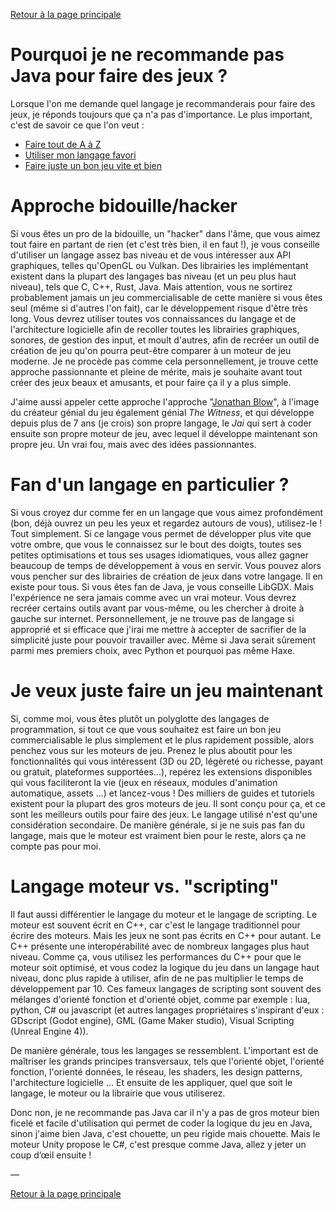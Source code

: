 [Retour à la page principale](../README.md)

# Pourquoi je ne recommande pas Java pour faire des jeux ?
Lorsque l'on me demande quel langage je recommanderais pour faire des jeux, je réponds toujours que ça n'a pas d'importance. Le plus important, c'est de savoir ce que l'on veut :

- [Faire tout de A à Z](#Approche)
- [Utiliser mon langage favori](#Langage)
- [Faire juste un bon jeu vite et bien](#Je-veux)

# Approche bidouille/hacker
Si vous êtes un pro de la bidouille, un "hacker" dans l'âme, que vous aimez tout faire en partant de rien (et c'est très bien, il en faut !), je vous conseille d'utiliser un langage assez bas niveau et de vous intéresser aux API graphiques, telles qu'OpenGL ou Vulkan. Des librairies les implémentant existent dans la plupart des langages bas niveau (et un peu plus haut niveau), tels que C, C++, Rust, Java. Mais attention, vous ne sortirez probablement jamais un jeu commercialisable de cette manière si vous êtes seul (même si d'autres l'on fait), car le développement risque d'être très long. Vous devrez utiliser toutes vos connaissances du langage et de l'architecture logicielle afin de recoller toutes les librairies graphiques, sonores, de gestion des input, et moult d'autres, afin de recréer un outil de création de jeu qu'on pourra peut-être comparer à un moteur de jeu moderne. Je ne procède pas comme cela personnellement, je trouve cette approche passionnante et pleine de mérite, mais je souhaite avant tout créer des jeux beaux et amusants, et pour faire ça il y a plus simple.

J'aime aussi appeler cette approche l'approche "[Jonathan Blow](https://www.youtube.com/watch?v=pW-SOdj4Kkk)", à l'image du créateur génial du jeu également génial *The Witness*, et qui développe depuis plus de 7 ans (je crois) son propre langage, le *Jai* qui sert à coder ensuite son propre moteur de jeu, avec lequel il développe maintenant son propre jeu. Un vrai fou, mais avec des idées passionnantes.
 
# Fan d'un langage en particulier ?
Si vous croyez dur comme fer en un langage que vous aimez profondément (bon, déjà ouvrez un peu les yeux et regardez autours de vous), utilisez-le ! Tout simplement. Si ce langage vous permet de développer plus vite que votre ombre, que vous le connaissez sur le bout des doigts, toutes ses petites optimisations et tous ses usages idiomatiques, vous allez gagner beaucoup de temps de développement à vous en servir. Vous pouvez alors vous pencher sur des librairies de création de jeux dans votre langage. Il en existe pour tous. Si vous êtes fan de Java, je vous conseille LibGDX. Mais l'expérience ne sera jamais comme avec un vrai moteur. Vous devrez recréer certains outils avant par vous-même, ou les chercher à droite à gauche sur internet. Personnellement, je ne trouve pas de langage si approprié et si efficace que j'irai me mettre à accepter de sacrifier de la simplicité juste pour pouvoir travailler avec. Même si Java serait sûrement parmi mes premiers choix, avec Python et pourquoi pas même Haxe.

# Je veux juste faire un jeu maintenant
Si, comme moi, vous êtes plutôt un polyglotte des langages de programmation, si tout ce que vous souhaitez est faire un bon jeu commercialisable le plus simplement et le plus rapidement possible, alors penchez vous sur les moteurs de jeu. Prenez le plus aboutit pour les fonctionnalités qui vous intéressent (3D ou 2D, légèreté ou richesse, payant ou gratuit, plateformes supportées...), repérez les extensions disponibles qui vous faciliteront la vie (jeux en réseaux, modules d'animation automatique, assets ...) et lancez-vous ! Des milliers de guides et tutoriels existent pour la plupart des gros moteurs de jeu. Il sont conçu pour ça, et ce sont les meilleurs outils pour faire des jeux. Le langage utilisé n'est qu'une considération secondaire. De manière générale, si je ne suis pas fan du langage, mais que le moteur est vraiment bien pour le reste, alors ça ne compte pas pour moi.

# Langage moteur vs. "scripting"
Il faut aussi différentier le langage du moteur et le langage de scripting. Le moteur est souvent écrit en C++, car c'est le langage traditionnel pour écrire des moteurs. Mais les jeux ne sont pas écrits en C++ pour autant. Le C++ présente une interopérabilité avec de nombreux langages plus haut niveau. Comme ça, vous utilisez les performances du C++ pour que le moteur soit optimisé, et vous codez la logique du jeu dans un langage haut niveau, donc plus rapide à utiliser, afin de ne pas multiplier le temps de développement par 10. Ces fameux langages de scripting sont souvent des mélanges d'orienté fonction et d'orienté objet, comme par exemple : lua, python, C# ou javascript (et autres langages propriétaires s'inspirant d'eux : GDscript (Godot engine), GML (Game Maker studio), Visual Scripting (Unreal Engine 4)).

De manière générale, tous les langages se ressemblent. L'important est de maîtriser les grands principes transversaux, tels que l'orienté objet, l'orienté fonction, l'orienté données, le réseau, les shaders, les design patterns, l'architecture logicielle ... Et ensuite de les appliquer, quel que soit le langage, le moteur ou la librairie que vous utiliserez.

Donc non, je ne recommande pas Java car il n'y a pas de gros moteur bien ficelé et facile d'utilisation qui permet de coder la logique du jeu en Java, sinon j'aime bien Java, c'est chouette, un peu rigide mais chouette. Mais le moteur Unity propose le C#, c'est presque comme Java, allez y jeter un coup d’œil ensuite !

—

[Retour à la page principale](../README.md)

